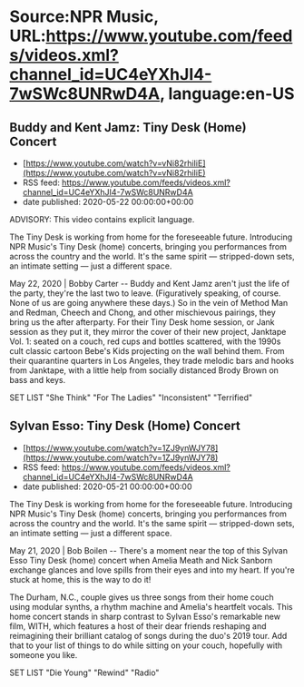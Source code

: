 # Source:NPR Music, URL:https://www.youtube.com/feeds/videos.xml?channel_id=UC4eYXhJI4-7wSWc8UNRwD4A, language:en-US

## Buddy and Kent Jamz: Tiny Desk (Home) Concert
 - [https://www.youtube.com/watch?v=vNi82rhiIiE](https://www.youtube.com/watch?v=vNi82rhiIiE)
 - RSS feed: https://www.youtube.com/feeds/videos.xml?channel_id=UC4eYXhJI4-7wSWc8UNRwD4A
 - date published: 2020-05-22 00:00:00+00:00

ADVISORY: This video contains explicit language.

The Tiny Desk is working from home for the foreseeable future. Introducing NPR Music's Tiny Desk (home) concerts, bringing you performances from across the country and the world. It's the same spirit — stripped-down sets, an intimate setting — just a different space.


May 22, 2020 | Bobby Carter -- Buddy and Kent Jamz aren't just the life of the party, they're the last two to leave. (Figuratively speaking, of course. None of us are going anywhere these days.) So in the vein of Method Man and Redman, Cheech and Chong, and other mischievous pairings, they bring us the after afterparty. For their Tiny Desk home session, or Jank session as they put it, they mirror the cover of their new project, Janktape Vol. 1: seated on a couch, red cups and bottles scattered, with the 1990s cult classic cartoon Bebe's Kids projecting on the wall behind them. From their quarantine quarters in Los Angeles, they trade melodic bars and hooks from Janktape, with a little help from socially distanced Brody Brown on bass and keys.

SET LIST
"She Think"
"For The Ladies"
"Inconsistent"
"Terrified"

## Sylvan Esso: Tiny Desk (Home) Concert
 - [https://www.youtube.com/watch?v=1ZJ9ynWJY78](https://www.youtube.com/watch?v=1ZJ9ynWJY78)
 - RSS feed: https://www.youtube.com/feeds/videos.xml?channel_id=UC4eYXhJI4-7wSWc8UNRwD4A
 - date published: 2020-05-21 00:00:00+00:00

The Tiny Desk is working from home for the foreseeable future. Introducing NPR Music's Tiny Desk (home) concerts, bringing you performances from across the country and the world. It's the same spirit — stripped-down sets, an intimate setting — just a different space.

May 21, 2020 | Bob Boilen -- There's a moment near the top of this Sylvan Esso Tiny Desk (home) concert when Amelia Meath and Nick Sanborn exchange glances and love spills from their eyes and into my heart. If you're stuck at home, this is the way to do it!

The Durham, N.C., couple gives us three songs from their home couch using modular synths, a rhythm machine and Amelia's heartfelt vocals. This home concert stands in sharp contrast to Sylvan Esso's remarkable new film, WITH, which features a host of their dear friends reshaping and reimagining their brilliant catalog of songs during the duo's 2019 tour. Add that to your list of things to do while sitting on your couch, hopefully with someone you like.

SET LIST
"Die Young"
"Rewind"
"Radio"

